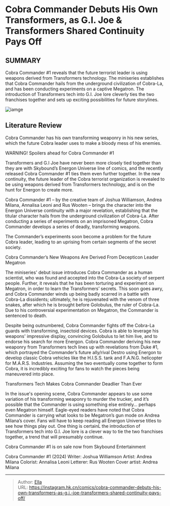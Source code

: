 # Cobra Commander Debuts His Own Transformers, as G.I. Joe &amp; Transformers  Shared Continuity Pays Off


## SUMMARY 



  Cobra Commander #1 reveals that the future terrorist leader is using weapons derived from Transformers technology.   The miniseries establishes that Cobra Commander hails from the underground civilization of Cobra-La, and has been conducting experiments on a captive Megatron.   The introduction of Transformers tech into G.I. Joe lore cleverly ties the two franchises together and sets up exciting possibilities for future storylines.  

![iamge](https://static1.srcdn.com/wordpress/wp-content/uploads/2024/01/cobra-commander-and-optimus-prime.jpg)

## Literature Review

Cobra Commander has his own transforming weaponry in his new series, which the future Cobra leader uses to make a bloody mess of his enemies.




WARNING! Spoilers ahead for Cobra Commander #1




Transformers and G.I Joe  have never been more closely tied together than they are with Skybound’s Energon Universe line of comics, and the recently released Cobra Commander #1 ties them even further together. In the new continuity, the future leader of the Cobra terrorist organization is revealed to be using weapons derived from Transformers technology, and is on the hunt for Energon to create more.

Cobra Commander #1 – by the creative team of Joshua Williamson, Andrea Milana, Annalisa Leoni and Rus Wooten – brings the character into the Energon Universe continuity with a major revelation, establishing that the titular character hails from the underground civilization of Cobra-La. After conducting a series of experiments on an imprisoned Megatron, Cobra Commander develops a series of deadly, transforming weapons.



          




The Commander’s experiments soon become a problem for the future Cobra leader, leading to an uprising from certain segments of the secret society.


 Cobra Commander’s New Weapons Are Derived From Decepticon Leader Megatron 


          

The miniseries&#39; debut issue introduces Cobra Commander as a human scientist, who was found and accepted into the Cobra-La society of serpent people. Further, it reveals that he has been torturing and experiment on Megatron, in order to learn the Transformers’ secrets. This soon goes awry, and Cobra Commander winds up being badly scarred in a battle with Cobra-La dissidents; ultimately, he is rejuvenated with the venom of three snakes, after which he is brought before Golobulus, the ruler of Cobra-La. Due to his controversial experimentation on Megatron, the Commander is sentenced to death.

Despite being outnumbered, Cobra Commander fights off the Cobra-La guards with transforming, insectoid devices. Cobra is able to leverage his weapons&#39; impressive display, convincing Golobulus to let him live, and to endorse his search for more Energon. Cobra Commander deriving his new weaponry from Transformers tech lines up with revelations from Duke #1, which portrayed the Commander’s future ally/rival Destro using Energon to develop classic Cobra vehicles like the H.I.S.S. tank and F.A.N.G. helicopter for M.A.R.S. Industries. Assuming the two eventually come together to form Cobra, it is incredibly exciting for fans to watch the pieces being maneuvered into place.






 Transformers Tech Makes Cobra Commander Deadlier Than Ever 


          

In the issue&#39;s opening scene, Cobra Commander appears to use some variation of his transforming weaponry to murder the trucker, and it’s possible that the Commander is using something else entirely… perhaps even Megatron himself. Eagle-eyed readers have noted that Cobra Commander is carrying what looks to be Megatron’s gun mode on Andrea Milana’s cover. Fans will have to keep reading all Energon Universe titles to see how things play out. One thing is certainL the introduction of Transformers tech into G.I. Joe lore is a clever way to tie the two franchises together, a trend that will presumably continue.



Cobra Commander #1 is on sale now from Skybound Entertainment







 Cobra Commander #1 (2024)                 Writer: Joshua Williamson   Artist: Andrea Milana   Colorist: Annalisa Leoni   Letterer: Rus Wooten   Cover artist: Andrea Milana      




---

> Author: [Ella](https://instagram.hk.cn/)  
> URL: https://instagram.hk.cn/comics/cobra-commander-debuts-his-own-transformers-as-g.i.-joe-transformers-shared-continuity-pays-off/  

